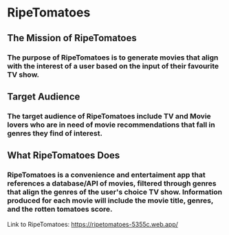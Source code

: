 # RipeTomatoes

## The Mission of RipeTomatoes
### The purpose of RipeTomatoes is to generate movies that align with the interest of a user based on the input of their favourite TV show.

## Target Audience
### The target audience of RipeTomatoes include TV and Movie lovers who are in need of movie recommendations that fall in genres they find of interest.

## What RipeTomatoes Does
### RipeTomatoes is a convenience and entertaiment app that references a database/API of movies, filtered through genres that align the genres of the user's choice TV show. Information produced for each movie will include the movie title, genres, and the rotten tomatoes score.

Link to RipeTomatoes: https://ripetomatoes-5355c.web.app/

